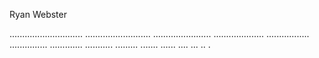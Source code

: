 Ryan Webster

.............................
..........................
.......................
....................
.................
...............
.............
...........
.........
.......
......
....
...
..
.
